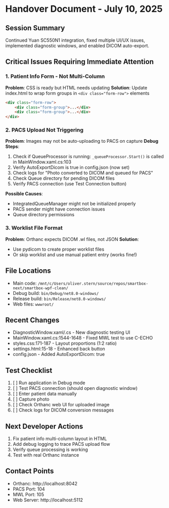 # Handover Document - July 10, 2025

## Session Summary
Continued Yuan SC550N1 integration, fixed multiple UI/UX issues, implemented diagnostic windows, and enabled DICOM auto-export.

## Critical Issues Requiring Immediate Attention

### 1. Patient Info Form - Not Multi-Column
**Problem**: CSS is ready but HTML needs updating
**Solution**: Update index.html to wrap form groups in `<div class="form-row">` elements
```html
<div class="form-row">
    <div class="form-group">...</div>
    <div class="form-group">...</div>
</div>
```

### 2. PACS Upload Not Triggering
**Problem**: Images may not be auto-uploading to PACS on capture
**Debug Steps**:
1. Check if QueueProcessor is running: `_queueProcessor.Start()` is called in MainWindow.xaml.cs:103
2. Verify AutoExportDicom is true in config.json (now set)
3. Check logs for "Photo converted to DICOM and queued for PACS"
4. Check Queue directory for pending DICOM files
5. Verify PACS connection (use Test Connection button)

**Possible Causes**:
- IntegratedQueueManager might not be initialized properly
- PACS sender might have connection issues
- Queue directory permissions

### 3. Worklist File Format
**Problem**: Orthanc expects DICOM .wl files, not JSON
**Solution**: 
- Use pydicom to create proper worklist files
- Or skip worklist and use manual patient entry (works fine!)

## File Locations
- Main code: `/mnt/c/Users/oliver.stern/source/repos/smartbox-next/smartbox-wpf-clean/`
- Debug build: `bin/Debug/net8.0-windows/`
- Release build: `bin/Release/net8.0-windows/`
- Web files: `wwwroot/`

## Recent Changes
- DiagnosticWindow.xaml/.cs - New diagnostic testing UI
- MainWindow.xaml.cs:1544-1648 - Fixed MWL test to use C-ECHO
- styles.css:171-187 - Layout proportions (1:2 ratio)
- settings.html:15-18 - Enhanced back button
- config.json - Added AutoExportDicom: true

## Test Checklist
1. [ ] Run application in Debug mode
2. [ ] Test PACS connection (should open diagnostic window)
3. [ ] Enter patient data manually
4. [ ] Capture photo
5. [ ] Check Orthanc web UI for uploaded image
6. [ ] Check logs for DICOM conversion messages

## Next Developer Actions
1. Fix patient info multi-column layout in HTML
2. Add debug logging to trace PACS upload flow
3. Verify queue processing is working
4. Test with real Orthanc instance

## Contact Points
- Orthanc: http://localhost:8042
- PACS Port: 104
- MWL Port: 105
- Web Server: http://localhost:5112